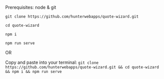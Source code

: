 Prerequisites: node & git

`git clone https://github.com/hunterwebapps/quote-wizard.git`

`cd quote-wizard`

`npm i`

`npm run serve`

OR

Copy and paste into your terminal:
`git clone https://github.com/hunterwebapps/quote-wizard.git && cd quote-wizard && npm i && npm run serve`
